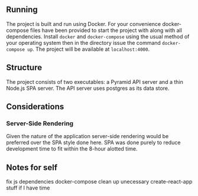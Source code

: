 ## Running
The project is built and run using Docker. For your convenience docker-compose files have been provided to start the project with along with all dependencies. Install `docker` and `docker-compose` using the usual method of your operating system then in the directory issue the command `docker-compose up`. The project will be available at `localhost:4000`.

## Structure
The project consists of two executables: a Pyramid API server and a thin Node.js SPA server. The API server uses postgres as its data store.

## Considerations
### Server-Side Rendering
Given the nature of the application server-side rendering would be preferred over the SPA style done here. SPA was done purely to reduce development time to fit within the 8-hour alotted time.


## Notes for self
fix js dependencies
docker-compose
clean up unecessary create-react-app stuff if I have time
